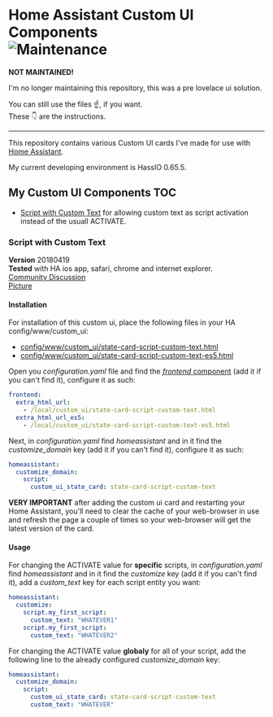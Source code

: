 # Home Assistant Custom UI Components</br>![Maintenance](https://img.shields.io/maintenance/no/2019.svg)

**NOT MAINTAINED!**

I'm no longer maintaining this repository, this was a pre lovelace ui solution.</br>

You can still use the files :point_up:, if you want.</br>
These :point_down: are the instructions.

__________________________________________


This repository contains various Custom UI cards I've made for use with [Home Assistant](https://home-assistant.io/).</br>

My current developing environment is HassIO 0.65.5.</br>

## My Custom UI Components TOC
- [Script with Custom Text](#script-with-custom-text) for allowing custom text as script activation instead of the usuall ACTIVATE.

### Script with Custom Text
**Version** 20180419</br>
**Tested** with HA ios app, safari, chrome and internet explorer.</br>
[Community Discussion](https://community.home-assistant.io/t/change-the-activate-value-of-the-script-entities-custom-ui/50864)</br>
[Picture](/pics/state-card-script-custom-text.jpg)</br>

#### Installation
For installation of this custom ui, place the following files in your HA config/www/custom_ui:
- [config/www/custom_ui/state-card-script-custom-text.html](/www/custom_ui/state-card-script-custom-text.html)
- [config/www/custom_ui/state-card-script-custom-text-es5.html](/www/custom_ui/state-card-script-custom-text-es5.html)</br>

Open you *configuration.yaml* file and find the [*frontend* component](https://www.home-assistant.io/components/frontend/) (add it if you can't find it), configure it as such:
```yaml
frontend:
  extra_html_url:
    - /local/custom_ui/state-card-script-custom-text.html
  extra_html_url_es5:
    - /local/custom_ui/state-card-script-custom-text-es5.html
```

Next, in *configuration.yaml* find *homeassistant* and in it find the *customize_domain* key (add it if you can't find it), configure it as such:
```yaml
homeassistant:
  customize_domain:
    script:
      custom_ui_state_card: state-card-script-custom-text
```

**VERY IMPORTANT** after adding the custom ui card and restarting your Home Assistant, you'll need to clear the cache of your web-browser in use and refresh the page a couple of times so your web-browser will get the latest version of the card.</br>

#### Usage
For changing the ACTIVATE value for **specific** scripts, in *configuration.yaml* find *homeassistant* and in it find the *customize* key (add it if you can't find it), add a *custom_text* key for each script entity you want:
```yaml
homeassistant:
  customize:
    script.my_first_script:
      custom_text: "WHATEVER1"
    script.my_first_script:
      custom_text: "WHATEVER2"
```

For changing the ACTIVATE value **globaly** for all of your script, add the following line to the already configured *customize_domain* key:
```yaml
homeassistant:
  customize_domain:
    script:
      custom_ui_state_card: state-card-script-custom-text
      custom_text: "WHATEVER"
```
